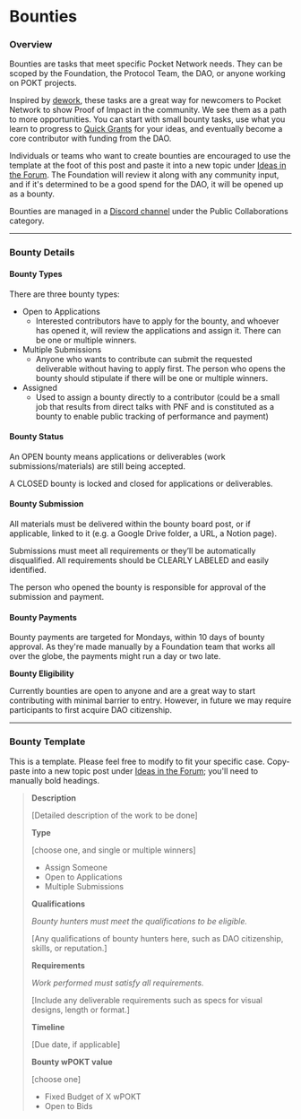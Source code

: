 # Bounties

### **Overview**

Bounties are tasks that meet specific Pocket Network needs. They can be scoped by the Foundation, the Protocol Team, the DAO, or anyone working on POKT projects.

Inspired by [dework](https://dework.gitbook.io/product-docs/fundamentals/task-types-and-assignee-gating), these tasks are a great way for newcomers to Pocket Network to show Proof of Impact in the community. We see them as a path to more opportunities. You can start with small bounty tasks, use what you learn to progress to [Quick Grants](quick-grants.md) for your ideas, and eventually become a core contributor with funding from the DAO.

Individuals or teams who want to create bounties are encouraged to use the template at the foot of this post and paste it into a new topic under [Ideas in the Forum](https://forum.pokt.network/c/ideas/38). The Foundation will review it along with any community input, and if it's determined to be a good spend for the DAO, it will be opened up as a bounty.&#x20;

Bounties are managed in a [Discord channel](https://discord.com/channels/553741558869131266/1204567822622269521) under the Public Collaborations category.



***

### **Bounty Details**

#### Bounty Types

There are three bounty types:

* Open to Applications
  * Interested contributors have to apply for the bounty, and whoever has opened it, will review the applications and assign it. There can be one or multiple winners.
* Multiple Submissions&#x20;
  * Anyone who wants to contribute can submit the requested deliverable without having to apply first. The person who opens the bounty should stipulate if there will be one or multiple winners.
* Assigned
  * Used to assign a bounty directly to a contributor (could be a small job that results from direct talks with PNF and is constituted as a bounty to enable public tracking of performance and payment)

#### **Bounty Status**

An OPEN bounty means applications or deliverables (work submissions/materials) are still being accepted.

A CLOSED bounty is locked and closed for applications or deliverables.

#### **Bounty Submission**

All materials must be delivered within the bounty board post, or if applicable, linked to it (e.g. a Google Drive folder, a URL, a Notion page).

Submissions must meet all requirements or they’ll be automatically disqualified. All requirements should be CLEARLY LABELED and easily identified.

The person who opened the bounty is responsible for approval of the submission and payment.

#### **Bounty Payments**

Bounty payments are targeted for Mondays, within 10 days of bounty approval. As they're made manually by a Foundation team that works all over the globe, the payments might run a day or two late.&#x20;

**Bounty Eligibility**

Currently bounties are open to anyone and are a great way to start contributing with minimal barrier to entry. However, in future we may require participants to first acquire DAO citizenship.

***

### **Bounty Template**

This is a template. Please feel free to modify to fit your specific case. Copy-paste into a new topic post under [Ideas in the Forum](https://forum.pokt.network/c/ideas/38); you'll need to manually bold headings.

> **Description**&#x20;
>
> \[Detailed description of the work to be done]
>
> **Type**&#x20;
>
> \[choose one, and single or multiple winners]&#x20;
>
> * Assign Someone&#x20;
> * Open to Applications&#x20;
> * Multiple Submissions
>
> **Qualifications**&#x20;
>
> _Bounty hunters must meet the qualifications to be eligible._&#x20;
>
> \[Any qualifications of bounty hunters here, such as DAO citizenship, skills, or reputation.]
>
> **Requirements**&#x20;
>
> _Work performed must satisfy all requirements._
>
> \[Include any deliverable requirements such as specs for visual designs, length or format.]&#x20;
>
> **Timeline**&#x20;
>
> \[Due date, if applicable]
>
> **Bounty wPOKT value**&#x20;
>
> \[choose one]&#x20;
>
> * Fixed Budget of X wPOKT&#x20;
> * Open to Bids
